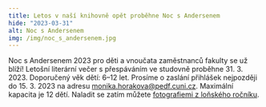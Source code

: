 ```yaml
---
title: Letos v naší knihovně opět proběhne Noc s Andersenem
hide: "2023-03-31"
alt: Noc s Andersenem
img: /img/noc_s_andersenem.jpg
---
```


Noc s Andersenem 2023 pro děti a vnoučata zaměstnanců fakulty se už blíží!
Letošní literární večer s přespáváním ve studovně proběhne 31. 3. 2023.
Doporučený věk dětí: 6–12 let. Prosíme o zaslání přihlášek nejpozději do 15. 3.
2023 na adresu <a href="mailto:monika.horakova@pedf.cuni.cz">monika.horakova@pedf.cuni.cz</a>. Maximální kapacita je 12 dětí.
Naladit se zatím můžete [fotografiemi z loňského ročníku](https://www.flickr.com/photos/145636261@N02/albums/72177720297864709).
